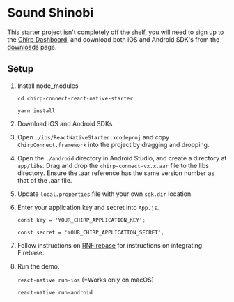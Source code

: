 # Sound Shinobi

This starter project isn't completely off the shelf, you will need to sign up to the [Chirp Dashboard](https://admin.chirp.io/sign-up),
and download both iOS and Android SDK's from the [downloads](https://admin.chirp.io/downloads) page.

## Setup

1. Install node_modules

    `cd chirp-connect-react-native-starter`

    `yarn install`

2. Download iOS and Android SDKs

3. Open `./ios/ReactNativeStarter.xcodeproj` and copy `ChirpConnect.framework` into the project by dragging and dropping.

4. Open the `./android` directory in Android Studio, and create a directory at `app/libs`.
Drag and drop the `chirp-connect-vx.x.aar` file to the libs directory.
Ensure the .aar reference has the same version number as that of the .aar file.

5. Update `local.properties` file with your own `sdk.dir` location.

6. Enter your application key and secret into `App.js`.

    `const key = 'YOUR_CHIRP_APPLICATION_KEY';`

    `const secret = 'YOUR_CHIRP_APPLICATION_SECRET';`

7. Follow instructions on [RNFirebase](https://rnfirebase.io/) for instructions on integrating Firebase.

8. Run the demo.

    `react-native run-ios` (*Works only on macOS)

    `react-native run-android`
